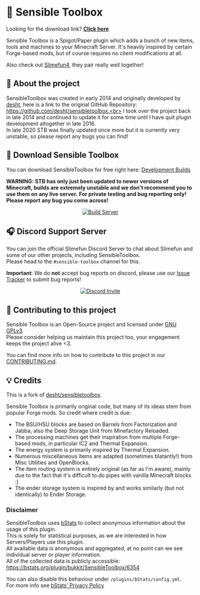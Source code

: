 # :toolbox: Sensible Toolbox
Looking for the download link? [**Click here**](#floppy_disk-download-sensible-toolbox)

Sensible Toolbox is a Spigot/Paper plugin which adds a bunch of new items, tools and machines to your Minecraft Server.
It's heavily inspired by certain Forge-based mods, but of course requires no client modifications at all.

Also check out [Slimefun4](https://github.com/Slimefun/Slimefun4), they pair really well together!

## :notebook_with_decorative_cover: About the project
SensibleToolbox was created in early 2014 and originally developed by [desht](https://github.com/desht), here is a link to the original GitHub Repository: https://github.com/desht/sensibletoolbox.<br>
I took over the project back in late 2014 and continued to update it for some time until I have quit plugin development altogether in late 2016.<br>
In late 2020 STB was finally updated once more but it is currently very unstable, so please report any bugs you can find!

## :floppy_disk: Download Sensible Toolbox
You can download SensibleToolbox for free right here: [Development Builds](https://thebusybiscuit.github.io/builds/Slimefun/SensibleToolbox/master/)

**WARNING: STB has only just been updated to newer versions of Minecraft, builds are extremely unstable and we don't recommend you to use them on any live server.**
**For private testing and bug reporting only! Please report any bug you come across!**

<p align="center">
  <a href="https://thebusybiscuit.github.io/builds/Slimefun/SensibleToolbox/master/">
    <img src="https://thebusybiscuit.github.io/builds/Slimefun/SensibleToolbox/master/badge.svg" alt="Build Server"/>
  </a>
</p>

## :headphones: Discord Support Server
You can join the official Slimefun Discord Server to chat about Slimefun and some of our other projects, including SensibleToolbox.<br>
Please head to the `#sensible-toolbox` channel for this.

**Important**: We do **not** accept bug reports on discord, please use our [Issue Tracker](https://github.com/Slimefun/SensibleToolbox/issues) to submit bug reports!

<p align="center">
  <a href="https://discord.gg/fsD4Bkh">
    <img src="https://discordapp.com/api/guilds/565557184348422174/widget.png?style=banner3" alt="Discord Invite"/>
  </a>
</p>

## :wave: Contributing to this project
Sensible Toolbox is an Open-Source project and licensed under
[GNU GPLv3](https://github.com/Slimefun/SensibleToolbox/blob/master/LICENSE).<br>
Please consider helping us maintain this project too, your engagement keeps the project alive <3.

You can find more info on how to contribute to this project in our [CONTRIBUTING.md](https://github.com/Slimefun/SensibleToolbox/blob/master/.github/CONTRIBUTING.md).

## :bulb: Credits
This is a fork of [desht/sensibletoolbox](https://github.com/desht/sensibletoolbox).

Sensible Toolbox is primarily original code, but many of its ideas stem from popular Forge mods.
So credit where credit is due:
* The BSU/HSU blocks are based on Barrels from Factorization and Jabba, also the Deep Storage Unit from Minefactory Reloaded.
* The processing machines get their inspiration from multiple Forge-based mods, in particular IC2 and Thermal Expansion.
* The energy system is primarily inspired by Thermal Expansion.
* Numerous miscellaneous items are adapted (sometimes blatantly!) from Misc Utilities and OpenBlocks.
* The item routing system is entirely original (as far as I'm aware), mainly due to the fact that it's difficult to do pipes with vanilla Minecraft blocks :)
* The ender storage system is inspired by and works similarly (but not identically) to Ender Storage.

### Disclaimer
SensibleToolbox uses [bStats](https://bstats.org/plugin/bukkit/SensibleToolbox/6354) to collect anonymous information about the usage of this plugin.<br>
This is solely for statistical purposes, as we are interested in how Servers/Players use this plugin.<br>
All available data is anonymous and aggregated, at no point can we see individual server or player information.<br>
All of the collected data is publicly accessible: https://bstats.org/plugin/bukkit/SensibleToolbox/6354

You can also disable this behaviour under `/plugins/bStats/config.yml`.<br>
For more info see [bStats' Privacy Policy](https://bstats.org/privacy-policy)
